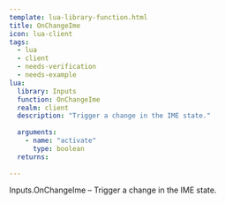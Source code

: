 ```yaml
---
template: lua-library-function.html
title: OnChangeIme
icon: lua-client
tags:
  - lua
  - client
  - needs-verification
  - needs-example
lua:
  library: Inputs
  function: OnChangeIme
  realm: client
  description: "Trigger a change in the IME state."
  
  arguments:
    - name: "activate"
      type: boolean
  returns:
    
---
```


<div class="lua__search__keywords">
Inputs.OnChangeIme &#x2013; Trigger a change in the IME state.
</div>
